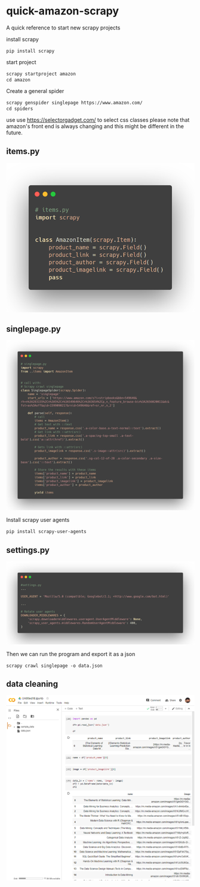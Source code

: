 # quick-amazon-scrapy
A quick reference to start new scrapy projects

install scrapy

    pip install scrapy

start project

    scrapy startproject amazon
    cd amazon

Create a general spider

    scrapy genspider singlepage https://www.amazon.com/
    cd spiders
    
use use https://selectorgadget.com/ to select css classes
please note that amazon's front end is always changing and this
might be different in the future.

## items.py
![items](images/carbon.png)

## singlepage.py
![singlepage](images/singlepage.png)

Install scrapy user agents

    pip install scrapy-user-agents

## settings.py
![settings](images/settings.png)

Then we can run the program and export it as a json

    scrapy crawl singlepage -o data.json
    
## data cleaning
![jupyter](images/jupyter.png)

